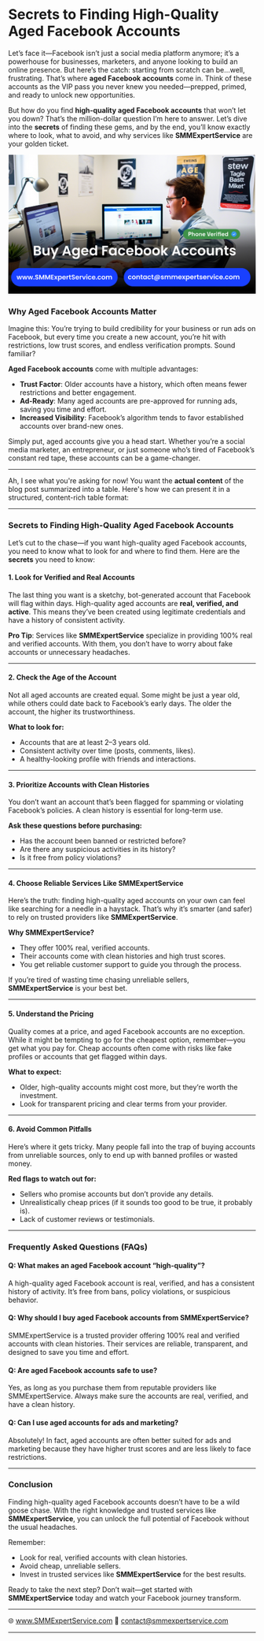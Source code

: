 # Secrets to Finding High-Quality Aged Facebook Accounts  


Let’s face it—Facebook isn’t just a social media platform anymore; it’s a powerhouse for businesses, marketers, and anyone looking to build an online presence. But here’s the catch: starting from scratch can be…well, frustrating. That’s where **aged Facebook accounts** come in. Think of these accounts as the VIP pass you never knew you needed—prepped, primed, and ready to unlock new opportunities.  

But how do you find **high-quality aged Facebook accounts** that won’t let you down? That’s the million-dollar question I’m here to answer. Let’s dive into the **secrets** of finding these gems, and by the end, you’ll know exactly where to look, what to avoid, and why services like **SMMExpertService** are your golden ticket.  

![secrets-to-finding-high-quality-aged-facebook-accounts](https://github.com/SMMExpertService/secrets-to-finding-high-quality-aged-facebook-accounts/blob/3d7be17b11c23e5e0220d50099597123d9372001/Facebook%20Account.jpg)

### Why Aged Facebook Accounts Matter  

Imagine this: You’re trying to build credibility for your business or run ads on Facebook, but every time you create a new account, you’re hit with restrictions, low trust scores, and endless verification prompts. Sound familiar?  

**Aged Facebook accounts** come with multiple advantages:  
- **Trust Factor**: Older accounts have a history, which often means fewer restrictions and better engagement.  
- **Ad-Ready**: Many aged accounts are pre-approved for running ads, saving you time and effort.  
- **Increased Visibility**: Facebook’s algorithm tends to favor established accounts over brand-new ones.  

Simply put, aged accounts give you a head start. Whether you’re a social media marketer, an entrepreneur, or just someone who’s tired of Facebook’s constant red tape, these accounts can be a game-changer.  

---
Ah, I see what you're asking for now! You want the **actual content** of the blog post summarized into a table. Here's how we can present it in a structured, content-rich table format:

---

### Secrets to Finding High-Quality Aged Facebook Accounts  

Let’s cut to the chase—if you want high-quality aged Facebook accounts, you need to know what to look for and where to find them. Here are the **secrets** you need to know:  

#### 1. **Look for Verified and Real Accounts**  
The last thing you want is a sketchy, bot-generated account that Facebook will flag within days. High-quality aged accounts are **real, verified, and active**. This means they’ve been created using legitimate credentials and have a history of consistent activity.  

**Pro Tip**: Services like **SMMExpertService** specialize in providing 100% real and verified accounts. With them, you don’t have to worry about fake accounts or unnecessary headaches.  

---

#### 2. **Check the Age of the Account**  
Not all aged accounts are created equal. Some might be just a year old, while others could date back to Facebook’s early days. The older the account, the higher its trustworthiness.  

**What to look for:**  
- Accounts that are at least 2–3 years old.  
- Consistent activity over time (posts, comments, likes).  
- A healthy-looking profile with friends and interactions.  

---

#### 3. **Prioritize Accounts with Clean Histories**  
You don’t want an account that’s been flagged for spamming or violating Facebook’s policies. A clean history is essential for long-term use.  

**Ask these questions before purchasing:**  
- Has the account been banned or restricted before?  
- Are there any suspicious activities in its history?  
- Is it free from policy violations?  

---

#### 4. **Choose Reliable Services Like SMMExpertService**  
Here’s the truth: finding high-quality aged accounts on your own can feel like searching for a needle in a haystack. That’s why it’s smarter (and safer) to rely on trusted providers like **SMMExpertService**.  

**Why SMMExpertService?**  
- They offer 100% real, verified accounts.  
- Their accounts come with clean histories and high trust scores.  
- You get reliable customer support to guide you through the process.  

If you’re tired of wasting time chasing unreliable sellers, **SMMExpertService** is your best bet.  

---

#### 5. **Understand the Pricing**  
Quality comes at a price, and aged Facebook accounts are no exception. While it might be tempting to go for the cheapest option, remember—you get what you pay for. Cheap accounts often come with risks like fake profiles or accounts that get flagged within days.  

**What to expect:**  
- Older, high-quality accounts might cost more, but they’re worth the investment.  
- Look for transparent pricing and clear terms from your provider.  

---

#### 6. **Avoid Common Pitfalls**  
Here’s where it gets tricky. Many people fall into the trap of buying accounts from unreliable sources, only to end up with banned profiles or wasted money.  

**Red flags to watch out for:**  
- Sellers who promise accounts but don’t provide any details.  
- Unrealistically cheap prices (if it sounds too good to be true, it probably is).  
- Lack of customer reviews or testimonials.  

---

### Frequently Asked Questions (FAQs)  

#### **Q: What makes an aged Facebook account “high-quality”?**  
A high-quality aged Facebook account is real, verified, and has a consistent history of activity. It’s free from bans, policy violations, or suspicious behavior.  

#### **Q: Why should I buy aged Facebook accounts from SMMExpertService?**  
SMMExpertService is a trusted provider offering 100% real and verified accounts with clean histories. Their services are reliable, transparent, and designed to save you time and effort.  

#### **Q: Are aged Facebook accounts safe to use?**  
Yes, as long as you purchase them from reputable providers like SMMExpertService. Always make sure the accounts are real, verified, and have a clean history.  

#### **Q: Can I use aged accounts for ads and marketing?**  
Absolutely! In fact, aged accounts are often better suited for ads and marketing because they have higher trust scores and are less likely to face restrictions.  

---

### Conclusion  

Finding high-quality aged Facebook accounts doesn’t have to be a wild goose chase. With the right knowledge and trusted services like **SMMExpertService**, you can unlock the full potential of Facebook without the usual headaches.  

Remember:  
- Look for real, verified accounts with clean histories.  
- Avoid cheap, unreliable sellers.  
- Invest in trusted services like **SMMExpertService** for the best results.  

Ready to take the next step? Don’t wait—get started with **SMMExpertService** today and watch your Facebook journey transform.  

---  
🌐 www.SMMExpertService.com 
📧 contact@smmexpertservice.com

--- 
